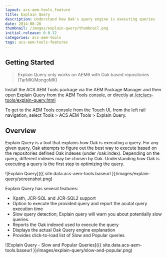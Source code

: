 ```yaml
---
layout: acs-aem-tools_feature
title: Explain Query
description: Understand how Oak's query engine is executing queries
date: 2014-08-28
thumbnail: /images/explain-query/thumbnail.png
initial-release: 0.0.12
categories: acs-aem-tools
tags: acs-aem-tools-features
---
```


## Getting Started

> Explain Query only works on AEM6 with Oak based repositories (TarMK/MongoMK)

Install the ACS AEM Tools package via the AEM Package Manager and then open Explain Query from the AEM Tools console, or directly at [/etc/acs-tools/explain-query.html](http://localhost:4502/etc/acs-tools/explain-query.html)

To get to the AEM Tools console from the Touch UI, from the left rail navigation, select Tools > ACS AEM Tools > Explain Query.

## Overview

Explain Query is a tool that explains how Oak is executing a query. For any given query, Oak attempts to figure out the best way to execute based on the repositories defined Oak indexes (under /oak:index). Depending on the query, different indexes may be chosen by Oak. Understanding how Oak is executing a query is the first step to optimizing the query.

![Explain Query]({{ site.data.acs-aem-tools.baseurl }}/images/explain-query/screenshot.png)

Explain Query has several features:

* Xpath, JCR-SQL and JCR-SQL2 support
* Option to execute the provided query and report the acutal query execution time
* Slow query detection; Explain query will warn you about potentially slow queries. 
* Reports the Oak indexed used to execute the query
* Displays the actual Oak Query engine explanation
* Provides click-to-load list of Slow and Popular queries

![Explain Query - Slow and Popular Queries]({{ site.data.acs-aem-tools.baseurl }}/images/explain-query/slow-and-popular.png)
